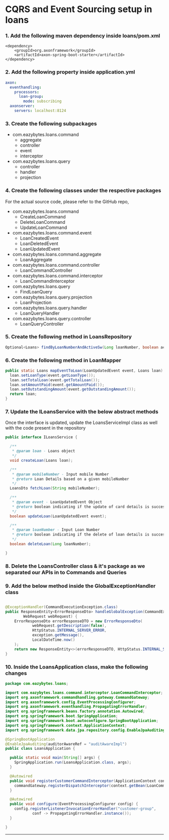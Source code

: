 # CQRS and Event Sourcing setup in loans

### 1. Add the following maven dependency inside **loans/pom.xml**

```
<dependency>
    <groupId>org.axonframework</groupId>
    <artifactId>axon-spring-boot-starter</artifactId>
</dependency>
```

### 2. Add the following property inside application.yml

```yaml
axon:
  eventhandling:
    processors:
      loan-group:
        mode: subscribing
  axonserver:
    servers: localhost:8124
```

### 3. Create the following subpackages

- com.eazybytes.loans.command
    - aggregate
    - controller
    - event
    - interceptor
- com.eazybytes.loans.query
    - controller
    - handler
    - projection

### 4. Create the following classes under the respective packages

For the actual source code, please refer to the GitHub repo,

- com.eazybytes.loans.command
    - CreateLoanCommand
    - DeleteLoanCommand
    - UpdateLoanCommand
- com.eazybytes.loans.command.event
    - LoanCreatedEvent
    - LoanDeletedEvent
    - LoanUpdatedEvent
- com.eazybytes.loans.command.aggregate
    - LoanAggregate
- com.eazybytes.loans.command.controller
    - LoanCommandController
- com.eazybytes.loans.command.interceptor
    - LoanCommandInterceptor
- com.eazybytes.loans.query
    - FindLoanQuery
- com.eazybytes.loans.query.projection
    - LoanProjection
- com.eazybytes.loans.query.handler
    - LoanQueryHandler
- com.eazybytes.loans.query.controller
    - LoanQueryController

### 5. Create the following method in LoansRepository

```java
Optional<Loans> findByLoanNumberAndActiveSw(Long loanNumber, boolean activeSw);
```

### 6. Create the following method in LoanMapper

```java
public static Loans mapEventToLoan(LoanUpdatedEvent event, Loans loan) {
  loan.setLoanType(event.getLoanType());
  loan.setTotalLoan(event.getTotalLoan());
  loan.setAmountPaid(event.getAmountPaid());
  loan.setOutstandingAmount(event.getOutstandingAmount());
  return loan;
}
```

### 7. Update the ILoansService with the below abstract methods

Once the interface is updated, update the LoansServiceImpl class as well with the code present in the repository

```java
public interface ILoansService {

  /**
   * @param loan - Loans object
   */
  void createLoan(Loans loan);

  /**
   * @param mobileNumber - Input mobile Number
   * @return Loan Details based on a given mobileNumber
   */
  LoansDto fetchLoan(String mobileNumber);

  /**
   * @param event - LoanUpdatedEvent Object
   * @return boolean indicating if the update of card details is successful or not
   */
  boolean updateLoan(LoanUpdatedEvent event);

  /**
   * @param loanNumber - Input Loan Number
   * @return boolean indicating if the delete of loan details is successful or not
   */
  boolean deleteLoan(Long loanNumber);

}

```

### 8. Delete the LoansController class & it's package as we separated our APIs in to Commands and Queries

### 9. Add the below method inside the GlobalExceptionHandler class

```java

@ExceptionHandler(CommandExecutionException.class)
public ResponseEntity<ErrorResponseDto> handleGlobalException(CommandExecutionException exception,
        WebRequest webRequest) {
    ErrorResponseDto errorResponseDTO = new ErrorResponseDto(
            webRequest.getDescription(false),
            HttpStatus.INTERNAL_SERVER_ERROR,
            exception.getMessage(),
            LocalDateTime.now()
    );
    return new ResponseEntity<>(errorResponseDTO, HttpStatus.INTERNAL_SERVER_ERROR);
}
```

### 10. Inside the LoansApplication class, make the following changes

```java
package com.eazybytes.loans;

import com.eazybytes.loans.command.interceptor.LoanCommandInterceptor;
import org.axonframework.commandhandling.gateway.CommandGateway;
import org.axonframework.config.EventProcessingConfigurer;
import org.axonframework.eventhandling.PropagatingErrorHandler;
import org.springframework.beans.factory.annotation.Autowired;
import org.springframework.boot.SpringApplication;
import org.springframework.boot.autoconfigure.SpringBootApplication;
import org.springframework.context.ApplicationContext;
import org.springframework.data.jpa.repository.config.EnableJpaAuditing;

@SpringBootApplication
@EnableJpaAuditing(auditorAwareRef = "auditAwareImpl")
public class LoansApplication {

  public static void main(String[] args) {
    SpringApplication.run(LoansApplication.class, args);
  }

  @Autowired
  public void registerCustomerCommandInterceptor(ApplicationContext context, CommandGateway commandGateway) {
    commandGateway.registerDispatchInterceptor(context.getBean(LoanCommandInterceptor.class));
  }

  @Autowired
  public void configure(EventProcessingConfigurer config) {
    config.registerListenerInvocationErrorHandler("customer-group",
            conf -> PropagatingErrorHandler.instance());
  }

}

```

---